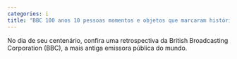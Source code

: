 ```yaml
---
categories: i
title: "BBC 100 anos 10 pessoas momentos e objetos que marcaram história da empresa"
---
```

No dia de seu centenário, confira uma retrospectiva da British Broadcasting Corporation (BBC), a mais antiga emissora pública do mundo.